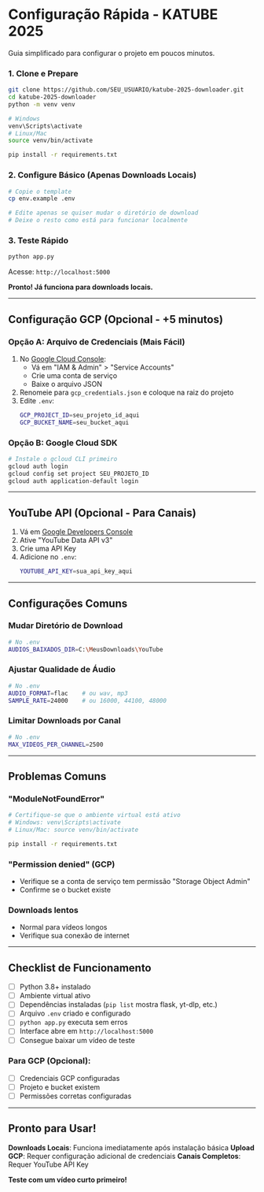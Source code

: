 # Configuração Rápida - KATUBE 2025

Guia simplificado para configurar o projeto em poucos minutos.


### 1. **Clone e Prepare**
```bash
git clone https://github.com/SEU_USUARIO/katube-2025-downloader.git
cd katube-2025-downloader
python -m venv venv

# Windows
venv\Scripts\activate
# Linux/Mac  
source venv/bin/activate

pip install -r requirements.txt
```

### 2. **Configure Básico (Apenas Downloads Locais)**
```bash
# Copie o template
cp env.example .env

# Edite apenas se quiser mudar o diretório de download
# Deixe o resto como está para funcionar localmente
```

### 3. **Teste Rápido**
```bash
python app.py
```
Acesse: `http://localhost:5000`

**Pronto! Já funciona para downloads locais.**

---

## Configuração GCP (Opcional - +5 minutos)

### **Opção A: Arquivo de Credenciais (Mais Fácil)**
1. No [Google Cloud Console](https://console.cloud.google.com/):
   - Vá em "IAM & Admin" > "Service Accounts"
   - Crie uma conta de serviço
   - Baixe o arquivo JSON
2. Renomeie para `gcp_credentials.json` e coloque na raiz do projeto
3. Edite `.env`:
   ```bash
   GCP_PROJECT_ID=seu_projeto_id_aqui
   GCP_BUCKET_NAME=seu_bucket_aqui
   ```

### **Opção B: Google Cloud SDK**
```bash
# Instale o gcloud CLI primeiro
gcloud auth login
gcloud config set project SEU_PROJETO_ID
gcloud auth application-default login
```

---

## YouTube API (Opcional - Para Canais)

1. Vá em [Google Developers Console](https://console.developers.google.com/)
2. Ative "YouTube Data API v3"
3. Crie uma API Key
4. Adicione no `.env`:
   ```bash
   YOUTUBE_API_KEY=sua_api_key_aqui
   ```

---

## Configurações Comuns

### **Mudar Diretório de Download**
```bash
# No .env
AUDIOS_BAIXADOS_DIR=C:\MeusDownloads\YouTube
```

### **Ajustar Qualidade de Áudio**
```bash
# No .env
AUDIO_FORMAT=flac    # ou wav, mp3
SAMPLE_RATE=24000    # ou 16000, 44100, 48000
```

### **Limitar Downloads por Canal**
```bash
# No .env
MAX_VIDEOS_PER_CHANNEL=2500
```

---

## Problemas Comuns

### **"ModuleNotFoundError"**
```bash
# Certifique-se que o ambiente virtual está ativo
# Windows: venv\Scripts\activate
# Linux/Mac: source venv/bin/activate

pip install -r requirements.txt
```

### **"Permission denied" (GCP)**
- Verifique se a conta de serviço tem permissão "Storage Object Admin"
- Confirme se o bucket existe

### **Downloads lentos**
- Normal para vídeos longos
- Verifique sua conexão de internet

---

## Checklist de Funcionamento

- [ ] Python 3.8+ instalado
- [ ] Ambiente virtual ativo
- [ ] Dependências instaladas (`pip list` mostra flask, yt-dlp, etc.)
- [ ] Arquivo `.env` criado e configurado
- [ ] `python app.py` executa sem erros
- [ ] Interface abre em `http://localhost:5000`
- [ ] Consegue baixar um vídeo de teste

### **Para GCP (Opcional):**
- [ ] Credenciais GCP configuradas
- [ ] Projeto e bucket existem
- [ ] Permissões corretas configuradas

---

## Pronto para Usar!

**Downloads Locais**: Funciona imediatamente após instalação básica
**Upload GCP**: Requer configuração adicional de credenciais
**Canais Completos**: Requer YouTube API Key

**Teste com um vídeo curto primeiro!**
